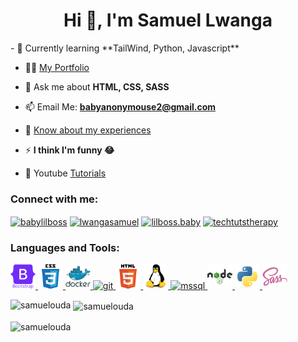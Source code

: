 <h1 align="center">Hi 👋, I'm Samuel Lwanga</h1>
- 🌱 Currently learning **TailWind, Python, Javascript**

- 👨‍💻  [My Portfolio](https://samuelouda.github.io/Portfolio/)

- 💬 Ask me about **HTML, CSS, SASS**

- 📫 Email Me: **babyanonymouse2@gmail.com**

- 📄  [Know about my experiences](https://samuelouda.github.io/Portfolio/docs/Samuel%20Lwanga%20CV.pdf)

- ⚡ **I think I'm funny 😂**
- 🎥  Youtube [Tutorials](https://www.youtube.com/c/techtutstherapy)

<h3 align="left">Connect with me:</h3>
<p align="left">
<a href="https://twitter.com/babylilboss" target="blank"><img align="center" src="https://raw.githubusercontent.com/rahuldkjain/github-profile-readme-generator/master/src/images/icons/Social/twitter.svg" alt="babylilboss" height="30" width="40" /></a>
<a href="https://linkedin.com/in/lwangasamuel" target="blank"><img align="center" src="https://raw.githubusercontent.com/rahuldkjain/github-profile-readme-generator/master/src/images/icons/Social/linked-in-alt.svg" alt="lwangasamuel" height="30" width="40" /></a>
<a href="https://instagram.com/lilboss.baby" target="blank"><img align="center" src="https://raw.githubusercontent.com/rahuldkjain/github-profile-readme-generator/master/src/images/icons/Social/instagram.svg" alt="lilboss.baby" height="30" width="40" /></a>
<a href="https://www.youtube.com/c/techtutstherapy" target="blank"><img align="center" src="https://raw.githubusercontent.com/rahuldkjain/github-profile-readme-generator/master/src/images/icons/Social/youtube.svg" alt="techtutstherapy" height="30" width="40" /></a>
</p>

<h3 align="left">Languages and Tools:</h3>
<p align="left"> <a href="https://getbootstrap.com" target="_blank" rel="noreferrer"> <img src="https://raw.githubusercontent.com/devicons/devicon/master/icons/bootstrap/bootstrap-plain-wordmark.svg" alt="bootstrap" width="40" height="40"/> </a> <a href="https://www.w3schools.com/css/" target="_blank" rel="noreferrer"> <img src="https://raw.githubusercontent.com/devicons/devicon/master/icons/css3/css3-original-wordmark.svg" alt="css3" width="40" height="40"/> </a> <a href="https://www.docker.com/" target="_blank" rel="noreferrer"> <img src="https://raw.githubusercontent.com/devicons/devicon/master/icons/docker/docker-original-wordmark.svg" alt="docker" width="40" height="40"/> </a> <a href="https://git-scm.com/" target="_blank" rel="noreferrer"> <img src="https://www.vectorlogo.zone/logos/git-scm/git-scm-icon.svg" alt="git" width="40" height="40"/> </a> <a href="https://www.w3.org/html/" target="_blank" rel="noreferrer"> <img src="https://raw.githubusercontent.com/devicons/devicon/master/icons/html5/html5-original-wordmark.svg" alt="html5" width="40" height="40"/> </a> <a href="https://www.linux.org/" target="_blank" rel="noreferrer"> <img src="https://raw.githubusercontent.com/devicons/devicon/master/icons/linux/linux-original.svg" alt="linux" width="40" height="40"/> </a> <a href="https://www.microsoft.com/en-us/sql-server" target="_blank" rel="noreferrer"> <img src="https://www.svgrepo.com/show/303229/microsoft-sql-server-logo.svg" alt="mssql" width="40" height="40"/> </a> <a href="https://nodejs.org" target="_blank" rel="noreferrer"> <img src="https://raw.githubusercontent.com/devicons/devicon/master/icons/nodejs/nodejs-original-wordmark.svg" alt="nodejs" width="40" height="40"/> </a> <a href="https://www.python.org" target="_blank" rel="noreferrer"> <img src="https://raw.githubusercontent.com/devicons/devicon/master/icons/python/python-original.svg" alt="python" width="40" height="40"/> </a> <a href="https://sass-lang.com" target="_blank" rel="noreferrer"> <img src="https://raw.githubusercontent.com/devicons/devicon/master/icons/sass/sass-original.svg" alt="sass" width="40" height="40"/> </a> </p>

<p><img align="left" src="https://github-readme-stats.vercel.app/api/top-langs?username=samuelouda&show_icons=true&locale=en&layout=compact" alt="samuelouda" /></p>

<p>&nbsp;<img align="center" src="https://github-readme-stats.vercel.app/api?username=samuelouda&show_icons=true&locale=en" alt="samuelouda" /></p>

<p><img align="center" src="https://github-readme-streak-stats.herokuapp.com/?user=samuelouda&" alt="samuelouda" /></p>
